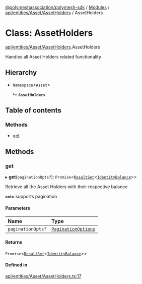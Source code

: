 [@polymeshassociation/polymesh-sdk](../README.md) / [Modules](../modules.md) / [api/entities/Asset/AssetHolders](../modules/api_entities_Asset_AssetHolders.md) / AssetHolders

# Class: AssetHolders

[api/entities/Asset/AssetHolders](../modules/api_entities_Asset_AssetHolders.md).AssetHolders

Handles all Asset Holders related functionality

## Hierarchy

- `Namespace`<[`Asset`](api_entities_Asset.Asset.md)\>

  ↳ **`AssetHolders`**

## Table of contents

### Methods

- [get](api_entities_Asset_AssetHolders.AssetHolders.md#get)

## Methods

### get

▸ **get**(`paginationOpts?`): `Promise`<[`ResultSet`](../interfaces/types.ResultSet.md)<[`IdentityBalance`](../interfaces/api_entities_Asset_types.IdentityBalance.md)\>\>

Retrieve all the Asset Holders with their respective balance

**`note`** supports pagination

#### Parameters

| Name | Type |
| :------ | :------ |
| `paginationOpts?` | [`PaginationOptions`](../interfaces/types.PaginationOptions.md) |

#### Returns

`Promise`<[`ResultSet`](../interfaces/types.ResultSet.md)<[`IdentityBalance`](../interfaces/api_entities_Asset_types.IdentityBalance.md)\>\>

#### Defined in

[api/entities/Asset/AssetHolders.ts:17](https://github.com/PolymathNetwork/polymesh-sdk/blob/31dfa0dc/src/api/entities/Asset/AssetHolders.ts#L17)
